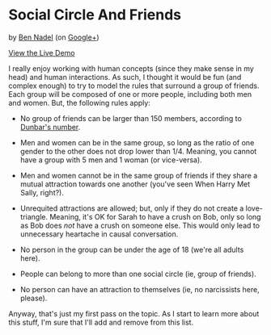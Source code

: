 
# Social Circle And Friends

by [Ben Nadel][bennadel] (on [Google+][goggle-plus])

[View the Live Demo][demo]

I really enjoy working with human concepts (since they make sense in my head) and human 
interactions. As such, I thought it would be fun (and complex enough) to try to model the rules 
that surround a group of friends. Each group will be composed of one or more people, including both
men and women. But, the following rules apply:

* No group of friends can be larger than 150 members, according to [Dunbar's number][dunbar].

* Men and women can be in the same group, so long as the ratio of one gender to the other does not
drop lower than 1/4. Meaning, you cannot have a group with 5 men and 1 woman (or vice-versa).

* Men and women cannot be in the same group of friends if they share a mutual attraction towards
one another (you've seen When Harry Met Sally, right?).

* Unrequited attractions are allowed; but, only if they do not create a love-triangle. Meaning, 
it's OK for Sarah to have a crush on Bob, only so long as Bob does _not_ have a crush on someone 
else. This would only lead to unnecessary heartache in causal conversation.

* No person in the group can be under the age of 18 (we're all adults here).

* People can belong to more than one social circle (ie, group of friends). 

* No person can have an attraction to themselves (ie, no narcissists here, please).

Anyway, that's just my first pass on the topic. As I start to learn more about this stuff, I'm sure
that I'll add and remove from this list.


[bennadel]: http://www.bennadel.com
[goggle-plus]: https://plus.google.com/108976367067760160494?rel=author
[demo]: http://bennadel.github.io/Streamlined-Object-Modeling/examples/01-social-circle/
[dunbar]: http://en.wikipedia.org/wiki/Dunbar's_number